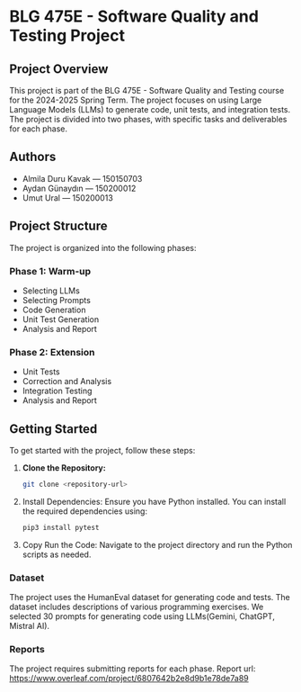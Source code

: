 # BLG 475E - Software Quality and Testing Project

## Project Overview
This project is part of the BLG 475E - Software Quality and Testing course for the 2024-2025 Spring Term. The project focuses on using Large Language Models (LLMs) to generate code, unit tests, and integration tests. The project is divided into two phases, with specific tasks and deliverables for each phase.

## Authors
- Almila Duru Kavak — 150150703
- Aydan Günaydın — 150200012
- Umut Ural — 150200013

## Project Structure
The project is organized into the following phases:

### Phase 1: Warm-up
- Selecting LLMs
- Selecting Prompts
- Code Generation
- Unit Test Generation
- Analysis and Report

### Phase 2: Extension
- Unit Tests
- Correction and Analysis
- Integration Testing
- Analysis and Report

## Getting Started
To get started with the project, follow these steps:

1. **Clone the Repository:**
   ```bash
   git clone <repository-url>

2. Install Dependencies:
Ensure you have Python installed. You can install the required dependencies using:
   ```bash
   pip3 install pytest

3. Copy
Run the Code:
Navigate to the project directory and run the Python scripts as needed.

### Dataset
The project uses the HumanEval dataset for generating code and tests. The dataset includes descriptions of various programming exercises.
We selected 30 prompts for generating code using LLMs(Gemini, ChatGPT, Mistral AI).  
### Reports
The project requires submitting reports for each phase. Report url: https://www.overleaf.com/project/6807642b2e8d9b1e78de7a89